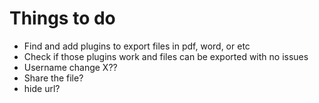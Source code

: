 # Things to do 

- Find and add plugins to export files in pdf, word, or etc 
- Check if those plugins work and files can be exported with no issues
- Username change X?? 
- Share the file? 
- hide url?